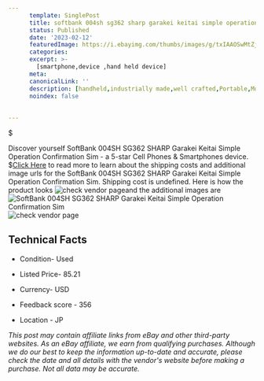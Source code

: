 ```yaml
---
      template: SinglePost
      title: softbank 004sh sg362 sharp garakei keitai simple operation confirmation sim
      status: Published
      date: '2023-02-12'
      featuredImage: https://i.ebayimg.com/thumbs/images/g/txIAAOSwMtZj6I8C/s-l225.jpg
      categories: 
      excerpt: >-
        [smartphone,device ,hand held device]
      meta:
      canonicalLink: ''
      description: [handheld,industrially made,well crafted,Portable,Mobile,Compact,Convenient,Lightweight,Maneuverable,Man-portable,Miniature,Carriable,Hand-held,Light,Holdable,Transportable,Mobile device,Pocket-sized,On-the-go,Wireless,Cordless,Compact size,Convenient size, smartphone,device ,hand held device]
      noindex: false
      
        
---
```

$

Discover yourself SoftBank 004SH SG362 SHARP Garakei Keitai Simple Operation Confirmation Sim - a 5-star Cell Phones & Smartphones device.
$[Click Here](https://www.ebay.com/itm/304802341592?hash=item46f7a2a2d8%3Ag%3AtxIAAOSwMtZj6I8C&mkevt=1&mkcid=1&mkrid=711-53200-19255-0&campid=%253CePNCampaignId%253E&customid=%253CreferenceId%253E&toolid=10049) to read more to learn about the shipping costs and additional image urls for the SoftBank 004SH SG362 SHARP Garakei Keitai Simple Operation Confirmation Sim. Shipping cost is undefined. Here is how the product looks ![check vendor page](https://i.ebayimg.com/thumbs/images/g/txIAAOSwMtZj6I8C/s-l225.jpg)and the additional images are![SoftBank 004SH SG362 SHARP Garakei Keitai Simple Operation Confirmation Sim](https://i.ebayimg.com/images/g/txIAAOSwMtZj6I8C/s-l1200.jpg)![check vendor page](https://origin-galleryplus.ebayimg.com/ws/web/304802341592_2_0_1/225x225.jpg,https://origin-galleryplus.ebayimg.com/ws/web/304802341592_3_0_1/225x225.jpg,https://origin-galleryplus.ebayimg.com/ws/web/304802341592_4_0_1/225x225.jpg,https://origin-galleryplus.ebayimg.com/ws/web/304802341592_5_0_1/225x225.jpg,https://origin-galleryplus.ebayimg.com/ws/web/304802341592_6_0_1/225x225.jpg,https://origin-galleryplus.ebayimg.com/ws/web/304802341592_7_0_1/225x225.jpg,https://origin-galleryplus.ebayimg.com/ws/web/304802341592_8_0_1/225x225.jpg)



 ## Technical Facts 



     
      

 - Condition- Used 


      

 - Listed Price- 85.21 


      

 - Currency- USD 


      

 - Feedback score - 356 


      

 - Location - JP 


      
      

 *_This post may contain affiliate links from eBay and other third-party websites. As an eBay affiliate, we earn from qualifying purchases. Although we do our best to keep the information up-to-date and accurate, please check the date and all details with the vendor's website before making a purchase. Not all data may be accurate._*






